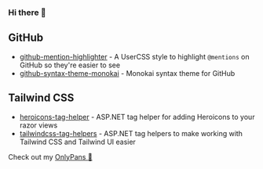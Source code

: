 ### Hi there 👋

## GitHub

- [github-mention-highlighter](https://github.com/xt0rted/github-mention-highlighter) - A UserCSS style to highlight `@mentions` on GitHub so they're easier to see
- [github-syntax-theme-monokai](https://github.com/xt0rted/github-syntax-theme-monokai) - Monokai syntax theme for GitHub

## Tailwind CSS

- [heroicons-tag-helper](https://github.com/xt0rted/heroicons-tag-helper) - ASP.NET tag helper for adding Heroicons to your razor views
- [tailwindcss-tag-helpers](https://github.com/xt0rted/tailwindcss-tag-helpers) - ASP.NET tag helpers to make working with Tailwind CSS and Tailwind UI easier

Check out my [OnlyPans :pizza:](https://onlypans.pizza)
